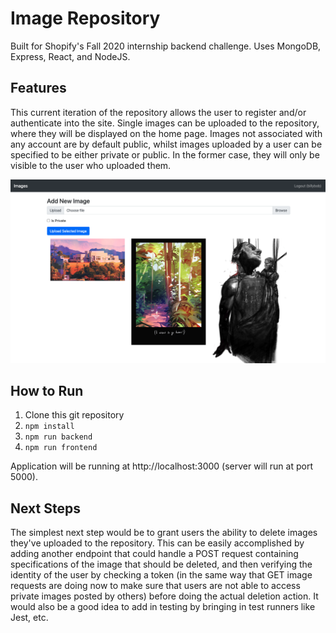 # Image Repository
Built for Shopify's Fall 2020 internship backend challenge.  Uses MongoDB, Express, React, and NodeJS.

## Features
This current iteration of the repository allows the user to register and/or authenticate into the site.  Single images can be uploaded to the repository, where they will be displayed on the home page.  Images not associated with any account are by default public, whilst images uploaded by a user can be specified to be either private or public.  In the former case, they will only be visible to the user who uploaded them.

![Screenshot of homepage.](./screenshot1.png?raw=true)

## How to Run
1. Clone this git repository
2. `npm install`
3. `npm run backend`
4. `npm run frontend`

Application will be running at http://localhost:3000 (server will run at port 5000).

## Next Steps
The simplest next step would be to grant users the ability to delete images they've uploaded to the repository.  This can be easily accomplished by adding another endpoint that could handle a POST request containing specifications of the image that should be deleted, and then verifying the identity of the user by checking a token (in the same way that GET image requests are doing now to make sure that users are not able to access private images posted by others) before doing the actual deletion action.  It would also be a good idea to add in testing by bringing in test runners like Jest, etc.
